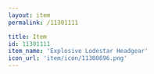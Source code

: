 ```yaml
---
layout: item
permalink: /11301111

title: Item
id: 11301111
item_name: 'Explosive Lodestar Headgear'
icon_url: 'item/icon/11300696.png'
---
```

